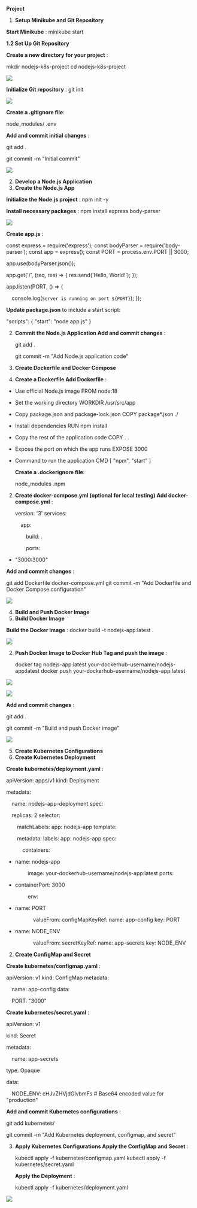 ﻿**Project**

1. **Setup Minikube and Git Repository**

**Start Minikube** : minikube start

**1.2 Set Up Git Repository**

**Create a new directory for your project** :

mkdir nodejs-k8s-project cd nodejs-k8s-project

![](img1.png)

**Initialize Git repository** : git init

![](img2.png)

**Create a  .gitignore file**:

node\_modules/ .env

**Add and commit initial changes** :

git add .

git commit -m "Initial commit"

![](img3.png)

2. **Develop a Node.js Application**
1. **Create the Node.js App**

**Initialize the Node.js project** : npm init -y

**Install necessary packages** : npm install express body-parser

![](img4.png)

**Create  app.js** :

const express = require('express'); const bodyParser = require('body-parser'); const app = express(); const PORT = process.env.PORT || 3000;

app.use(bodyParser.json());

app.get('/', (req, res) => {   res.send('Hello, World!'); });

app.listen(PORT, () => {

`  `console.log(`Server is running on port ${PORT}`); });

**Update  package.json** to include a start script:

"scripts": {   "start": "node app.js" }

2. **Commit the Node.js Application Add and commit changes** :

   git add .

   git commit -m "Add Node.js application code"

3. **Create Dockerfile and Docker Compose**
1. **Create a  Dockerfile Add Dockerfile** :
- Use official Node.js image FROM node:18
- Set the working directory WORKDIR /usr/src/app
- Copy package.json and package-lock.json COPY package\*.json ./
- Install dependencies RUN npm install
- Copy the rest of the application code COPY . .
- Expose the port on which the app runs EXPOSE 3000
- Command to run the application CMD [ "npm", "start" ]

  **Create a  .dockerignore file**:

  node\_modules .npm

2. **Create  docker-compose.yml (optional for local testing) Add docker-compose.yml** :

   version: '3' services:

   `  `app:

   `    `build: .

   `    `ports:

- "3000:3000"

**Add and commit changes** :

git add Dockerfile docker-compose.yml git commit -m "Add Dockerfile and Docker Compose configuration"

![](img5.png)

4. **Build and Push Docker Image**
1. **Build Docker Image**

**Build the Docker image** : docker build -t nodejs-app:latest .

![](img6.png)

2. **Push Docker Image to Docker Hub Tag and push the image** :

   docker tag nodejs-app:latest your-dockerhub-username/nodejs-app:latest docker push your-dockerhub-username/nodejs-app:latest

![](img7.png)

![](img8.png)

**Add and commit changes** :

git add .

git commit -m "Build and push Docker image"

![](img9.png)

5. **Create Kubernetes Configurations**
1. **Create Kubernetes Deployment**

**Create  kubernetes/deployment.yaml** :

apiVersion: apps/v1 kind: Deployment

metadata:

`  `name: nodejs-app-deployment spec:

`  `replicas: 2   selector:

`    `matchLabels:       app: nodejs-app   template:

`    `metadata:       labels:         app: nodejs-app     spec:

`      `containers:

- name: nodejs-app

`        `image: your-dockerhub-username/nodejs-app:latest         ports:

- containerPort: 3000

`        `env:

- name: PORT

`          `valueFrom:             configMapKeyRef:               name: app-config               key: PORT

- name: NODE\_ENV

`          `valueFrom:             secretKeyRef:               name: app-secrets               key: NODE\_ENV

2. **Create ConfigMap and Secret**

**Create  kubernetes/configmap.yaml** :

apiVersion: v1 kind: ConfigMap metadata:

`  `name: app-config data:

`  `PORT: "3000"

**Create  kubernetes/secret.yaml** :

apiVersion: v1

kind: Secret

metadata:

`  `name: app-secrets

type: Opaque

data:

`  `NODE\_ENV: cHJvZHVjdGlvbmFs # Base64 encoded value for "production"

**Add and commit Kubernetes configurations** :

git add kubernetes/

git commit -m "Add Kubernetes deployment, configmap, and secret"

3. **Apply Kubernetes Configurations Apply the ConfigMap and Secret** :

   kubectl apply -f kubernetes/configmap.yaml kubectl apply -f kubernetes/secret.yaml

   **Apply the Deployment** :

   kubectl apply -f kubernetes/deployment.yaml

![](img10.png)
